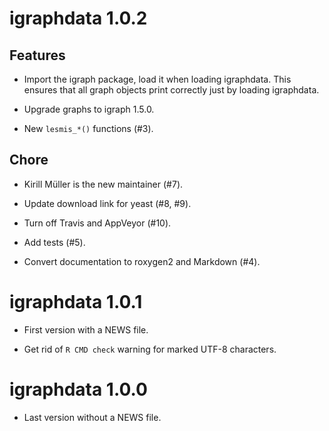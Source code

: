 <!-- NEWS.md is maintained by https://fledge.cynkra.com, contributors should not edit this file -->

# igraphdata 1.0.2

## Features

- Import the igraph package, load it when loading igraphdata. This ensures that all graph objects print correctly just by loading igraphdata.

- Upgrade graphs to igraph 1.5.0.

- New `lesmis_*()` functions (#3).

## Chore

- Kirill Müller is the new maintainer (#7).

- Update download link for yeast (#8, #9).

- Turn off Travis and AppVeyor (#10).

- Add tests (#5).

- Convert documentation to roxygen2 and Markdown (#4).


# igraphdata 1.0.1

- First version with a NEWS file.

- Get rid of `R CMD check` warning for marked UTF-8 characters.

# igraphdata 1.0.0

- Last version without a NEWS file.
